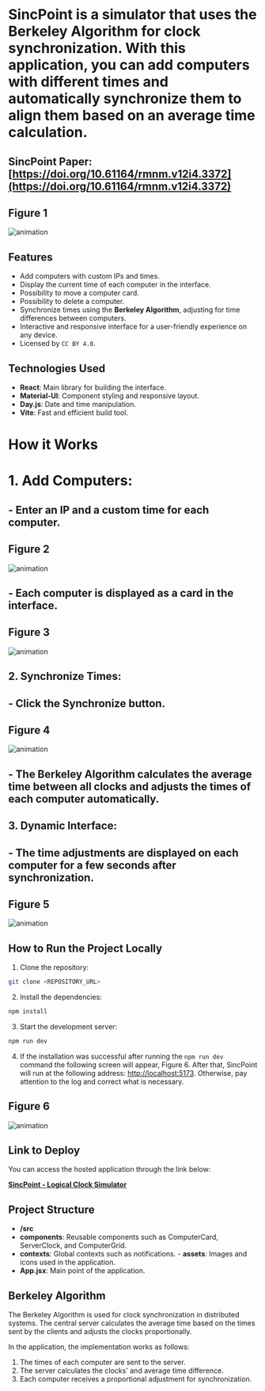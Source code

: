 # SincPoint is a simulator that uses the Berkeley Algorithm for clock synchronization. With this application, you can add computers with different times and automatically synchronize them to align them based on an average time calculation.
## SincPoint Paper: [https://doi.org/10.61164/rmnm.v12i4.3372](https://doi.org/10.61164/rmnm.v12i4.3372)
## Figure 1
![animation](https://github.com/WilckerNeckel/sinc-point/blob/main/Images/1.png)

## Features

- Add computers with custom IPs and times.
- Display the current time of each computer in the interface.
- Possibility to move a computer card.
- Possibility to delete a computer.
- Synchronize times using the **Berkeley Algorithm**, adjusting for time differences between computers.
- Interactive and responsive interface for a user-friendly experience on any device.
- Licensed by `CC BY 4.0`.

## Technologies Used

- **React**: Main library for building the interface.
- **Material-UI**: Component styling and responsive layout.
- **Day.js**: Date and time manipulation.
- **Vite**: Fast and efficient build tool.

# How it Works

# 1. **Add Computers**:
## - Enter an IP and a custom time for each computer.
## Figure 2
![animation](https://github.com/WilckerNeckel/sinc-point/blob/main/Images/2-0.png)
## - Each computer is displayed as a card in the interface.
## Figure 3
![animation](https://github.com/WilckerNeckel/sinc-point/blob/main/Images/2.png)
## 2. **Synchronize Times**:
## - Click the **Synchronize** button.
## Figure 4
![animation](https://github.com/WilckerNeckel/sinc-point/blob/main/Images/3.png)
## - The Berkeley Algorithm calculates the average time between all clocks and adjusts the times of each computer automatically.

## 3. **Dynamic Interface**:
## - The time adjustments are displayed on each computer for a few seconds after synchronization.
## Figure 5
![animation](https://github.com/WilckerNeckel/sinc-point/blob/main/Images/4.png)

## How to Run the Project Locally

1. Clone the repository:

```bash
git clone <REPOSITORY_URL>
```

2. Install the dependencies:

```bash
npm install
```

3. Start the development server:

```bash
npm run dev
```

4. If the installation was successful after running the `npm run dev` command the following screen will appear, Figure 6. After that, SincPoint will run at the following address: [http://localhost:5173](http://localhost:5173). Otherwise, pay attention to the log and correct what is necessary.
## Figure 6
![animation](https://github.com/WilckerNeckel/sinc-point/blob/main/Images/7.png)

## Link to Deploy

You can access the hosted application through the link below:

[**SincPoint - Logical Clock Simulator**](https://sincpoint.nexsyn.com.br)

## Project Structure

- **/src**
- **components**: Reusable components such as ComputerCard, ServerClock, and ComputerGrid.
- **contexts**: Global contexts such as notifications. - **assets**: Images and icons used in the application.
- **App.jsx**: Main point of the application.

## Berkeley Algorithm

The Berkeley Algorithm is used for clock synchronization in distributed systems. The central server calculates the average time based on the times sent by the clients and adjusts the clocks proportionally.

In the application, the implementation works as follows:

1. The times of each computer are sent to the server.
2. The server calculates the clocks' and average time difference.
3. Each computer receives a proportional adjustment for synchronization.
